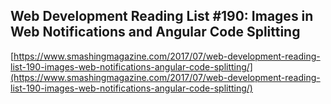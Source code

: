 ## Web Development Reading List #190: Images in Web Notifications and Angular Code Splitting
  
  [https://www.smashingmagazine.com/2017/07/web-development-reading-list-190-images-web-notifications-angular-code-splitting/](https://www.smashingmagazine.com/2017/07/web-development-reading-list-190-images-web-notifications-angular-code-splitting/)